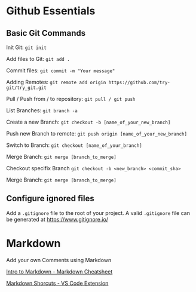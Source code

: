 # Github Essentials

## Basic Git Commands

Init Git: `git init`

Add files to Git: `git add .`

Commit files: `git commit -m "Your message"`

Adding Remotes: `git remote add origin https://github.com/try-git/try_git.git`

Pull / Push from / to repository: `git pull / git push`

List Branches: `git branch -a`

Create a new Branch: `git checkout -b [name_of_your_new_branch]`

Push new Branch to remote: `git push origin [name_of_your_new_branch]`

Switch to Branch: `git checkout [name_of_your_branch]`

Merge Branch: `git merge [branch_to_merge]`

Checkout specifix Branch `git checkout -b <new_branch> <commit_sha>`

Merge Branch: `git merge [branch_to_merge]`

## Configure ignored files

Add a `.gitignore` file to the root of your project. A valid `.gitignore` file can be generated at https://www.gitignore.io/

# Markdown

Add your own Comments using Markdown

[Intro to Markdown - Markdown Cheatsheet](https://github.com/adam-p/markdown-here/wiki/Markdown-Cheatsheet)

[Markdown Shorcuts - VS Code Extension](https://marketplace.visualstudio.com/items?itemName=mdickin.markdown-shortcuts)
